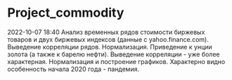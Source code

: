 # Project_commodity
2022-10-07 18:40
Анализ временных рядов стоимости биржевых товаров и двух биржевых индексов (данные с yahoo.finance.com).
Выведение корреляции рядов.
Нормализация.
Приведение к унции золота (а также к барелю нефти).
Выведение корреляции - уже более характерная.
Нормализация и построение графиков. Характерно видно особенность начала 2020 года - пандемия.
